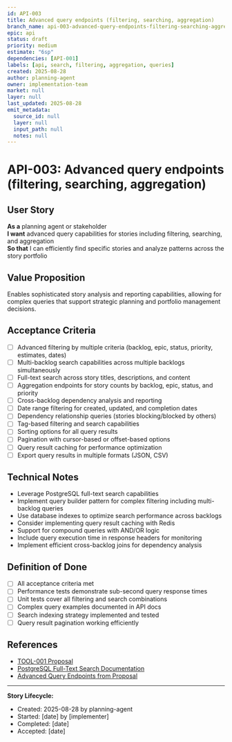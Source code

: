 ```yaml
---
id: API-003
title: Advanced query endpoints (filtering, searching, aggregation)
branch_name: api-003-advanced-query-endpoints-filtering-searching-aggregation
epic: api
status: draft
priority: medium
estimate: "6sp"
dependencies: [API-001]
labels: [api, search, filtering, aggregation, queries]
created: 2025-08-28
author: planning-agent
owner: implementation-team
market: null
layer: null
last_updated: 2025-08-28
emit_metadata:
  source_id: null
  layer: null
  input_path: null
  notes: null
---
```


# API-003: Advanced query endpoints (filtering, searching, aggregation)

## User Story
**As a** planning agent or stakeholder  
**I want** advanced query capabilities for stories including filtering, searching, and aggregation  
**So that** I can efficiently find specific stories and analyze patterns across the story portfolio

## Value Proposition
Enables sophisticated story analysis and reporting capabilities, allowing for complex queries that support strategic planning and portfolio management decisions.

## Acceptance Criteria
- [ ] Advanced filtering by multiple criteria (backlog, epic, status, priority, estimates, dates)
- [ ] Multi-backlog search capabilities across multiple backlogs simultaneously
- [ ] Full-text search across story titles, descriptions, and content
- [ ] Aggregation endpoints for story counts by backlog, epic, status, and priority
- [ ] Cross-backlog dependency analysis and reporting
- [ ] Date range filtering for created, updated, and completion dates
- [ ] Dependency relationship queries (stories blocking/blocked by others)
- [ ] Tag-based filtering and search capabilities
- [ ] Sorting options for all query results
- [ ] Pagination with cursor-based or offset-based options
- [ ] Query result caching for performance optimization
- [ ] Export query results in multiple formats (JSON, CSV)

## Technical Notes
- Leverage PostgreSQL full-text search capabilities
- Implement query builder pattern for complex filtering including multi-backlog queries
- Use database indexes to optimize search performance across backlogs
- Consider implementing query result caching with Redis
- Support for compound queries with AND/OR logic
- Include query execution time in response headers for monitoring
- Implement efficient cross-backlog joins for dependency analysis

## Definition of Done
- [ ] All acceptance criteria met
- [ ] Performance tests demonstrate sub-second query response times
- [ ] Unit tests cover all filtering and search combinations
- [ ] Complex query examples documented in API docs
- [ ] Search indexing strategy implemented and tested
- [ ] Query result pagination working efficiently

## References
- [TOOL-001 Proposal](../../proposals/TOOL-001-dockerized-story-workflow-api.md)
- [PostgreSQL Full-Text Search Documentation](https://www.postgresql.org/docs/current/textsearch.html)
- [Advanced Query Endpoints from Proposal](../../proposals/TOOL-001-dockerized-story-workflow-api.md#rest-api-endpoints)

---
**Story Lifecycle:**
- Created: 2025-08-28 by planning-agent
- Started: [date] by [implementer]  
- Completed: [date]
- Accepted: [date]